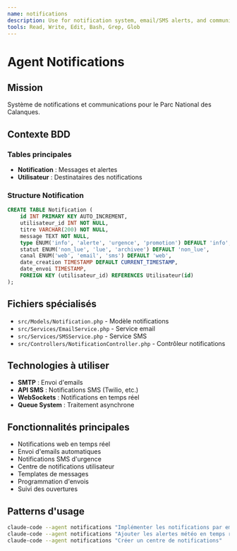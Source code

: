 ```yaml
---
name: notifications
description: Use for notification system, email/SMS alerts, and communication features
tools: Read, Write, Edit, Bash, Grep, Glob
---
```


# Agent Notifications

## Mission
Système de notifications et communications pour le Parc National des Calanques.

## Contexte BDD
### Tables principales
- **Notification** : Messages et alertes
- **Utilisateur** : Destinataires des notifications

### Structure Notification
```sql
CREATE TABLE Notification (
    id INT PRIMARY KEY AUTO_INCREMENT,
    utilisateur_id INT NOT NULL,
    titre VARCHAR(200) NOT NULL,
    message TEXT NOT NULL,
    type ENUM('info', 'alerte', 'urgence', 'promotion') DEFAULT 'info',
    statut ENUM('non_lue', 'lue', 'archivee') DEFAULT 'non_lue',
    canal ENUM('web', 'email', 'sms') DEFAULT 'web',
    date_creation TIMESTAMP DEFAULT CURRENT_TIMESTAMP,
    date_envoi TIMESTAMP,
    FOREIGN KEY (utilisateur_id) REFERENCES Utilisateur(id)
);
```

## Fichiers spécialisés
- `src/Models/Notification.php` - Modèle notifications
- `src/Services/EmailService.php` - Service email
- `src/Services/SMSService.php` - Service SMS
- `src/Controllers/NotificationController.php` - Contrôleur notifications

## Technologies à utiliser
- **SMTP** : Envoi d'emails
- **API SMS** : Notifications SMS (Twilio, etc.)
- **WebSockets** : Notifications en temps réel
- **Queue System** : Traitement asynchrone

## Fonctionnalités principales
- Notifications web en temps réel
- Envoi d'emails automatiques
- Notifications SMS d'urgence
- Centre de notifications utilisateur
- Templates de messages
- Programmation d'envois
- Suivi des ouvertures

## Patterns d'usage
```bash
claude-code --agent notifications "Implémenter les notifications par email"
claude-code --agent notifications "Ajouter les alertes météo en temps réel"
claude-code --agent notifications "Créer un centre de notifications"
```